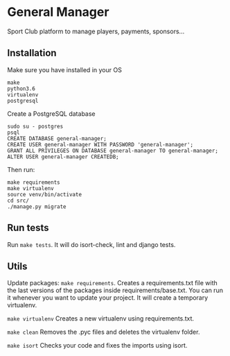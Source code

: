 # General Manager

Sport Club platform to manage players, payments, sponsors...

## Installation

Make sure you have installed in your OS
```
make
python3.6
virtualenv
postgresql
```

Create a PostgreSQL database
```
sudo su - postgres
psql
CREATE DATABASE general-manager;
CREATE USER general-manager WITH PASSWORD 'general-manager';
GRANT ALL PRIVILEGES ON DATABASE general-manager TO general-manager;
ALTER USER general-manager CREATEDB;
```

Then run:
```
make requirements
make virtualenv
source venv/bin/activate
cd src/
./manage.py migrate
```

## Run tests

Run `make tests`. It will do isort-check, lint and django tests.

## Utils

Update packages: `make requirements`. Creates a requirements.txt file with the last versions of the packages inside requirements/base.txt. You can run it whenever you want to update your project. It will create a temporary virtualenv.

`make virtualenv` Creates a new virtualenv using requirements.txt.

`make clean` Removes the .pyc files and deletes the virtualenv folder.

`make isort` Checks your code and fixes the imports using isort.
